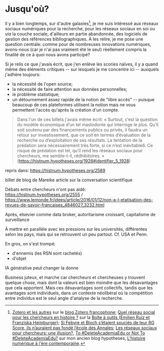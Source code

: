 # Jusqu'où?

Il y a bien longtemps, sur d'autre galaxies[^galaxies], je me suis intéressé aux réseaux sociaux numériques pour la recherche, pour les réseaux sociaux en soi ou *via* la couche sociale, d'ailleurs en partie abandonnée, des logiciels de gestion des références bibliographiques. À les relire, je me pose une question centrale: comme pour de nombreuses innovations numériques, avons-nous (car je n'ai pas vraiment été le seul) réellement compris la finalité de ce à quoi nous avons participé?

[^galaxies]: [Zotero et les autres](https://zotero.hypotheses.org/189) sur le [blog Zotero francophone](https://zotero.hypotheses.org/); [Quel réseau social pour les chercheurs en histoire ?](https://boiteaoutils.info/2011/07/quel-reseau-social-pour-les-chercheurs/) sur la [Boîte à outils (Émilien Ruiz et Franziska Heimburger)](https://boiteaoutils.info); [Si Febvre et Bloch s’étaient souciés de leur RG Score, ils n’auraient pas fondé l’école des Annales](https://histnum.hypotheses.org/974); [Les réseaux sociaux pour chercheurs: une illusion?](https://histnum.hypotheses.org/1928), [To #DeleteAcademiaEdu or Not To #DeleteAcademiaEdu?](https://histnum.hypotheses.org/2589) sur mon ancien blog hypotheses, [L'histoire numérique à l'ère contemporaine](https://histnum.hypotheses.org/).

Si je relis ce que j'avais écrit, que j'en enlève les scories naïves, il y a quand même des éléments critiques -- sur lesquels je me concentre ici -- auxquels j'adhère toujours:

- la nécessité de l'open source;
- la nécessité de faire attention aux données personnelles;
- le problème statistique;
- un détournement assez rapide de la notion de "libre accès" -- puisque beaucoup de ces plateformes utilisent la notion mais ne vous permettent l'accès qu'après la création d'un compte.

> Dans l'un de ces billets j'avais même écrit: « Surtout, c’est la question du modèle économique d’un tel mastodonte qui interroge le plus. Qu’il soit soutenu par des financements publics ou privés, il faudra un retour sur investissement, que ce soit en termes d’évaluation de la recherche ou d’exploitation de ses résultats. La tentation de la prédation sera nécessairement très forte, si ce n’est inévitable6. Ce risque de prédation est tel, qu’il rend les réseaux sociaux pour chercheurs, me semble-t-il, rédhibitoires. » (https://histnum.hypotheses.org/1928#identifier_5_1928)

repris dans: https://histnum.hypotheses.org/2589

billet de blog de Mareike
article sur la conversation scientifique

Débats entre chercheurs n'ont pas aidé: https://histnum.hypotheses.org/2555 / https://www.lemonde.fr/idees/article/2016/01/12/non-a-l-etatisation-des-revues-de-savoir-francaises_4846027_3232.html 

Après, elsevier comme data broker, autoritarisme croissant, capitalisme de surveillance

À mettre en parallèle avec les pressions sur les universités, différentes selon les pays, mais qui se retrouvent un peu partout. Cf. USA et Penn.

En gros, on s'est trompé:
- d'ennemis (les RSN sont rachetés)
- d'objet

IA générative peut changer la donne

Business juteux, et marche car chercheurs et chercheuses y trouvent quelque chose, mais dont la valeurs est bien moindre que les désavantages que cela apportent. Mais ces désavantages sont collectifs, tandis que les avantages sont individuels, dans un contexte néolibéral où la compétition entre individus est le seul angle d'analyse de la recherche.